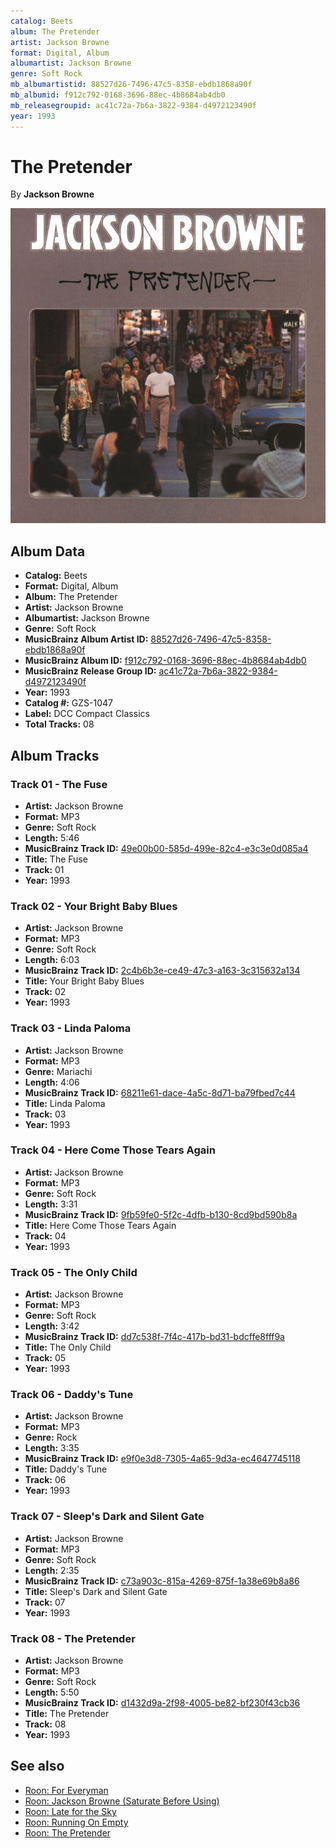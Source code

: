 ```yaml
---
catalog: Beets
album: The Pretender
artist: Jackson Browne
format: Digital, Album
albumartist: Jackson Browne
genre: Soft Rock
mb_albumartistid: 88527d26-7496-47c5-8358-ebdb1868a90f
mb_albumid: f912c792-0168-3696-88ec-4b8684ab4db0
mb_releasegroupid: ac41c72a-7b6a-3822-9384-d4972123490f
year: 1993
---
```


# The Pretender

By **Jackson Browne**

![](../../assets/beetscovers/Jackson_Browne-The_Pretender.jpg)

## Album Data

- **Catalog:** Beets
- **Format:** Digital, Album
- **Album:** The Pretender
- **Artist:** Jackson Browne
- **Albumartist:** Jackson Browne
- **Genre:** Soft Rock
- **MusicBrainz Album Artist ID:** [88527d26-7496-47c5-8358-ebdb1868a90f](https://musicbrainz.org/artist/88527d26-7496-47c5-8358-ebdb1868a90f)
- **MusicBrainz Album ID:** [f912c792-0168-3696-88ec-4b8684ab4db0](https://musicbrainz.org/release/f912c792-0168-3696-88ec-4b8684ab4db0)
- **MusicBrainz Release Group ID:** [ac41c72a-7b6a-3822-9384-d4972123490f](https://musicbrainz.org/release-group/ac41c72a-7b6a-3822-9384-d4972123490f)
- **Year:** 1993
- **Catalog #:** GZS-1047
- **Label:** DCC Compact Classics
- **Total Tracks:** 08

## Album Tracks

### Track 01 - The Fuse

- **Artist:** Jackson Browne
- **Format:** MP3
- **Genre:** Soft Rock
- **Length:** 5:46
- **MusicBrainz Track ID:** [49e00b00-585d-499e-82c4-e3c3e0d085a4](https://musicbrainz.org/recording/49e00b00-585d-499e-82c4-e3c3e0d085a4)
- **Title:** The Fuse
- **Track:** 01
- **Year:** 1993

### Track 02 - Your Bright Baby Blues

- **Artist:** Jackson Browne
- **Format:** MP3
- **Genre:** Soft Rock
- **Length:** 6:03
- **MusicBrainz Track ID:** [2c4b6b3e-ce49-47c3-a163-3c315632a134](https://musicbrainz.org/recording/2c4b6b3e-ce49-47c3-a163-3c315632a134)
- **Title:** Your Bright Baby Blues
- **Track:** 02
- **Year:** 1993

### Track 03 - Linda Paloma

- **Artist:** Jackson Browne
- **Format:** MP3
- **Genre:** Mariachi
- **Length:** 4:06
- **MusicBrainz Track ID:** [68211e61-dace-4a5c-8d71-ba79fbed7c44](https://musicbrainz.org/recording/68211e61-dace-4a5c-8d71-ba79fbed7c44)
- **Title:** Linda Paloma
- **Track:** 03
- **Year:** 1993

### Track 04 - Here Come Those Tears Again

- **Artist:** Jackson Browne
- **Format:** MP3
- **Genre:** Soft Rock
- **Length:** 3:31
- **MusicBrainz Track ID:** [9fb59fe0-5f2c-4dfb-b130-8cd9bd590b8a](https://musicbrainz.org/recording/9fb59fe0-5f2c-4dfb-b130-8cd9bd590b8a)
- **Title:** Here Come Those Tears Again
- **Track:** 04
- **Year:** 1993

### Track 05 - The Only Child

- **Artist:** Jackson Browne
- **Format:** MP3
- **Genre:** Soft Rock
- **Length:** 3:42
- **MusicBrainz Track ID:** [dd7c538f-7f4c-417b-bd31-bdcffe8fff9a](https://musicbrainz.org/recording/dd7c538f-7f4c-417b-bd31-bdcffe8fff9a)
- **Title:** The Only Child
- **Track:** 05
- **Year:** 1993

### Track 06 - Daddy's Tune

- **Artist:** Jackson Browne
- **Format:** MP3
- **Genre:** Rock
- **Length:** 3:35
- **MusicBrainz Track ID:** [e9f0e3d8-7305-4a65-9d3a-ec4647745118](https://musicbrainz.org/recording/e9f0e3d8-7305-4a65-9d3a-ec4647745118)
- **Title:** Daddy's Tune
- **Track:** 06
- **Year:** 1993

### Track 07 - Sleep's Dark and Silent Gate

- **Artist:** Jackson Browne
- **Format:** MP3
- **Genre:** Soft Rock
- **Length:** 2:35
- **MusicBrainz Track ID:** [c73a903c-815a-4269-875f-1a38e69b8a86](https://musicbrainz.org/recording/c73a903c-815a-4269-875f-1a38e69b8a86)
- **Title:** Sleep's Dark and Silent Gate
- **Track:** 07
- **Year:** 1993

### Track 08 - The Pretender

- **Artist:** Jackson Browne
- **Format:** MP3
- **Genre:** Soft Rock
- **Length:** 5:50
- **MusicBrainz Track ID:** [d1432d9a-2f98-4005-be82-bf230f43cb36](https://musicbrainz.org/recording/d1432d9a-2f98-4005-be82-bf230f43cb36)
- **Title:** The Pretender
- **Track:** 08
- **Year:** 1993


## See also

- [Roon: For Everyman](../../Roon/Jackson_Browne/For_Everyman.md)
- [Roon: Jackson Browne (Saturate Before Using)](../../Roon/Jackson_Browne/Jackson_Browne_Saturate_Before_Using.md)
- [Roon: Late for the Sky](../../Roon/Jackson_Browne/Late_for_the_Sky.md)
- [Roon: Running On Empty](../../Roon/Jackson_Browne/Running_On_Empty.md)
- [Roon: The Pretender](../../Roon/Jackson_Browne/The_Pretender.md)
